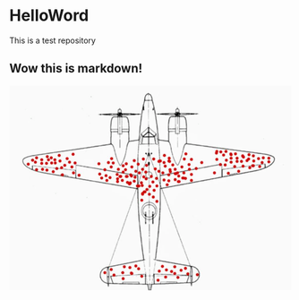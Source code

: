 # HelloWord
This is a test repository

## Wow this is markdown!

![picture](Plane_Damage_Wikipedia.png)

